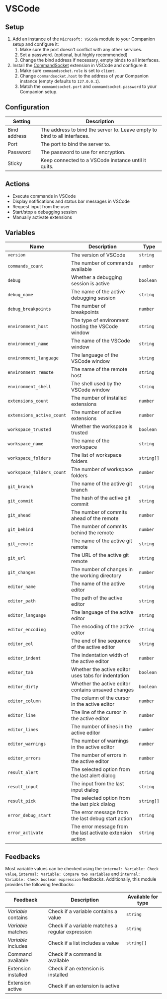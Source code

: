 # VSCode

## Setup

1. Add an instance of the `Microsoft: VSCode` module to your Companion setup and configure it:
   1. Make sure the port doesn't conflict with any other services.
   2. Set a password. (optional, but highly recommended)
   3. Change the bind address if necessary, empty binds to all interfaces.
2. Install the [CommandSocket](https://marketplace.visualstudio.com/items?itemName=pascaldiehm.commandsocket) extension in VSCode and configure it:
   1. Make sure `commandsocket.role` is set to `client`.
   2. Change `commandsocket.host` to the address of your Companion instance (empty defaults to `127.0.0.1`).
   3. Match the `commandsocket.port` and `commandsocket.password` to your Companion setup.

## Configuration

| Setting      | Description                                                               |
| ------------ | ------------------------------------------------------------------------- |
| Bind address | The address to bind the server to. Leave empty to bind to all interfaces. |
| Port         | The port to bind the server to.                                           |
| Password     | The password to use for encryption.                                       |
| Sticky       | Keep connected to a VSCode instance until it quits.                       |

## Actions

- Execute commands in VSCode
- Display notifications and status bar messages in VSCode
- Request input from the user
- Start/stop a debugging session
- Manually activate extensions

## Variables

| Name                      | Description                                               | Type       |
| ------------------------- | --------------------------------------------------------- | ---------- |
| `version`                 | The version of VSCode                                     | `string`   |
| `commands_count`          | The number of commands available                          | `number`   |
| `debug`                   | Whether a debugging session is active                     | `boolean`  |
| `debug_name`              | The name of the active debugging session                  | `string`   |
| `debug_breakpoints`       | The number of breakpoints                                 | `number`   |
| `environment_host`        | The type of environment hosting the VSCode window         | `string`   |
| `environment_name`        | The name of the VSCode window                             | `string`   |
| `environment_language`    | The language of the VSCode window                         | `string`   |
| `environment_remote`      | The name of the remote host                               | `string`   |
| `environment_shell`       | The shell used by the VSCode window                       | `string`   |
| `extensions_count`        | The number of installed extensions                        | `number`   |
| `extensions_active_count` | The number of active extensions                           | `number`   |
| `workspace_trusted`       | Whether the workspace is trusted                          | `boolean`  |
| `workspace_name`          | The name of the workspace                                 | `string`   |
| `workspace_folders`       | The list of workspace folders                             | `string[]` |
| `workspace_folders_count` | The number of workspace folders                           | `number`   |
| `git_branch`              | The name of the active git branch                         | `string`   |
| `git_commit`              | The hash of the active git commit                         | `string`   |
| `git_ahead`               | The number of commits ahead of the remote                 | `number`   |
| `git_behind`              | The number of commits behind the remote                   | `number`   |
| `git_remote`              | The name of the active git remote                         | `string`   |
| `git_url`                 | The URL of the active git remote                          | `string`   |
| `git_changes`             | The number of changes in the working directory            | `number`   |
| `editor_name`             | The name of the active editor                             | `string`   |
| `editor_path`             | The path of the active editor                             | `string`   |
| `editor_language`         | The language of the active editor                         | `string`   |
| `editor_encoding`         | The encoding of the active editor                         | `string`   |
| `editor_eol`              | The end of line sequence of the active editor             | `string`   |
| `editor_indent`           | The indentation width of the active editor                | `number`   |
| `editor_tab`              | Whether the active editor uses tabs for indentation       | `boolean`  |
| `editor_dirty`            | Whether the active editor contains unsaved changes        | `boolean`  |
| `editor_column`           | The column of the cursor in the active editor             | `number`   |
| `editor_line`             | The line of the cursor in the active editor               | `number`   |
| `editor_lines`            | The number of lines in the active editor                  | `number`   |
| `editor_warnings`         | The number of warnings in the active editor               | `number`   |
| `editor_errors`           | The number of errors in the active editor                 | `number`   |
| `result_alert`            | The selected option from the last alert dialog            | `string`   |
| `result_input`            | The input from the last input dialog                      | `string`   |
| `result_pick`             | The selected option from the last pick dialog             | `string[]` |
| `error_debug_start`       | The error message from the last debug start action        | `string`   |
| `error_activate`          | The error message from the last activate extension action | `string`   |

## Feedbacks

Most variable values can be checked using the `internal: Variable: Check value`, `internal: Variable: Compare two variables` and `internal: Variable: Check boolean expression` feedbacks. Additionally, this module provides the following feedbacks:

| Feedback            | Description                                      | Available for type |
| ------------------- | ------------------------------------------------ | ------------------ |
| _Variable_ contains | Check if a variable contains a value             | `string`           |
| _Variable_ matches  | Check if a variable matches a regular expression | `string`           |
| _Variable_ includes | Check if a list includes a value                 | `string[]`         |
| Command available   | Check if a command is available                  |                    |
| Extension installed | Check if an extension is installed               |                    |
| Extension active    | Check if an extension is active                  |                    |
